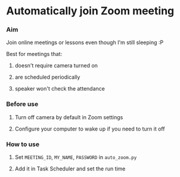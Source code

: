 # Automatically join Zoom meeting

### Aim

Join online meetings or lessons even though I'm still sleeping :P

Best for meetings that:

1. doesn't require camera turned on

2. are scheduled periodically

3. speaker won't check the attendance

### Before use

1. Turn off camera by default in Zoom settings

2. Configure your computer to wake up if you need to turn it off

### How to use

1. Set `MEETING_ID`, `MY_NAME`, `PASSWORD` in `auto_zoom.py`

2. Add it in Task Scheduler and set the run time